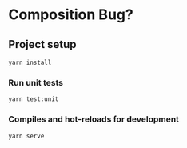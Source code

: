 # Composition Bug?

## Project setup

```
yarn install
```

### Run unit tests

```
yarn test:unit
```

### Compiles and hot-reloads for development

```
yarn serve
```

